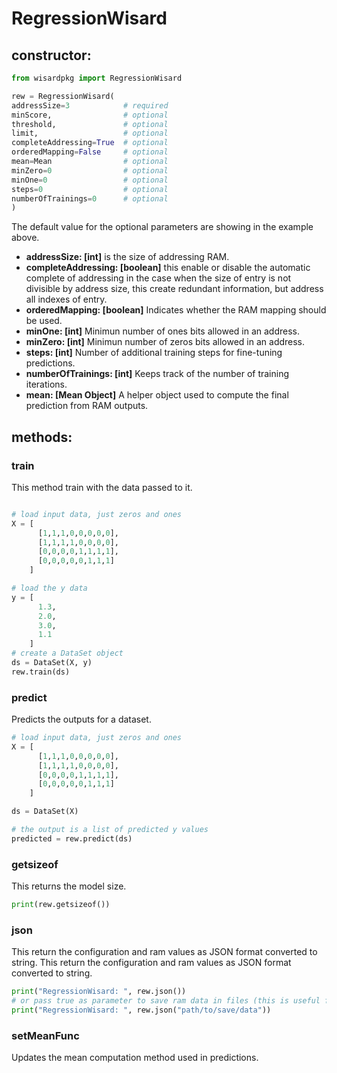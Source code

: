 # RegressionWisard
## constructor:
```python
from wisardpkg import RegressionWisard

rew = RegressionWisard(
addressSize=3            # required
minScore,                # optional
threshold,               # optional
limit,                   # optional
completeAddressing=True  # optional
orderedMapping=False     # optional
mean=Mean                # optional
minZero=0                # optional
minOne=0                 # optional
steps=0                  # optional
numberOfTrainings=0      # optional
)
```
The default value for the optional parameters are showing in the example above.
- **addressSize: [int]** is the size of addressing RAM.
- **completeAddressing: [boolean]** this enable or disable the automatic complete of addressing in the case when the size of entry is not divisible by address size, this create redundant information, but address all indexes of entry.
- **orderedMapping: [boolean]** Indicates whether the RAM mapping should be used.
- **minOne: [int]** Minimun number of ones bits allowed in an address.
- **minZero: [int]** Minimun number of zeros bits allowed in an address.
- **steps: [int]** Number of additional training steps for fine-tuning predictions.
- **numberOfTrainings: [int]** Keeps track of the number of training iterations.
- **mean: [Mean Object]** A helper object used to compute the final prediction from RAM outputs.

## methods:
### train
This method train with the data passed to it.
```python

# load input data, just zeros and ones  
X = [
      [1,1,1,0,0,0,0,0],
      [1,1,1,1,0,0,0,0],
      [0,0,0,0,1,1,1,1],
      [0,0,0,0,0,1,1,1]
    ]

# load the y data
y = [
      1.3,
      2.0,
      3.0,
      1.1
    ]
# create a DataSet object
ds = DataSet(X, y)
rew.train(ds)
```
### predict
Predicts the outputs for a dataset.
```python
# load input data, just zeros and ones  
X = [
      [1,1,1,0,0,0,0,0],
      [1,1,1,1,0,0,0,0],
      [0,0,0,0,1,1,1,1],
      [0,0,0,0,0,1,1,1]
    ]

ds = DataSet(X)

# the output is a list of predicted y values
predicted = rew.predict(ds)
```
### getsizeof
This returns the model size.
```python
print(rew.getsizeof())
```
### json
This return the configuration and ram values as JSON format converted to string.
This return the configuration and ram values as JSON format converted to string.
```python
print("RegressionWisard: ", rew.json())
# or pass true as parameter to save ram data in files (this is useful for huge rams)
print("RegressionWisard: ", rew.json("path/to/save/data"))
```
### setMeanFunc
Updates the mean computation method used in predictions.
